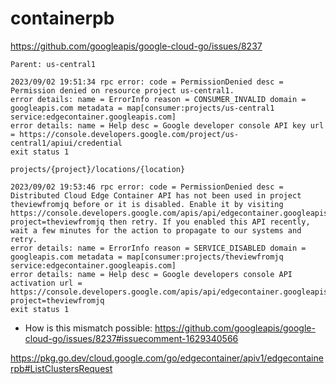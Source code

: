 # containerpb

https://github.com/googleapis/google-cloud-go/issues/8237

`Parent: us-central1`

```
2023/09/02 19:51:34 rpc error: code = PermissionDenied desc = Permission denied on resource project us-central1.
error details: name = ErrorInfo reason = CONSUMER_INVALID domain = googleapis.com metadata = map[consumer:projects/us-central1 service:edgecontainer.googleapis.com]
error details: name = Help desc = Google developer console API key url = https://console.developers.google.com/project/us-central1/apiui/credential
exit status 1
```

`projects/{project}/locations/{location}`

```
2023/09/02 19:53:46 rpc error: code = PermissionDenied desc = Distributed Cloud Edge Container API has not been used in project theviewfromjq before or it is disabled. Enable it by visiting https://console.developers.google.com/apis/api/edgecontainer.googleapis.com/overview?project=theviewfromjq then retry. If you enabled this API recently, wait a few minutes for the action to propagate to our systems and retry.
error details: name = ErrorInfo reason = SERVICE_DISABLED domain = googleapis.com metadata = map[consumer:projects/theviewfromjq service:edgecontainer.googleapis.com]
error details: name = Help desc = Google developers console API activation url = https://console.developers.google.com/apis/api/edgecontainer.googleapis.com/overview?project=theviewfromjq
exit status 1
```


- How is this mismatch possible:
https://github.com/googleapis/google-cloud-go/issues/8237#issuecomment-1629340566

https://pkg.go.dev/cloud.google.com/go/edgecontainer/apiv1/edgecontainerpb#ListClustersRequest
